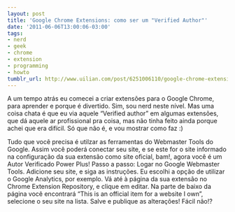 ```yaml
---
layout: post
title: 'Google Chrome Extensions: como ser um "Verified Author"'
date: '2011-06-06T13:00:06-03:00'
tags:
- nerd
- geek
- chrome
- extension
- programming
- howto
tumblr_url: http://www.uilian.com/post/6251006110/google-chrome-extensions-como-ser-um-verified
---
```

A um tempo atrás eu comecei a criar extensões para o Google Chrome, para aprender e porque é divertido. Sim, sou nerd neste nível.
Mas uma coisa chata é que eu via aquele “Verified author” em algumas extensões, que dá aquele ar profissional pra coisa, mas não tinha feito ainda porque achei que era difícil.
Só que não é, e vou mostrar como faz :)

Tudo que você precisa é utilzar as ferramentas do Webmaster Tools do Google. Assim você poderá conectar seu site, e se este for o site informado na configuração da sua extensão como site oficial, bam!, agora você é um Autor Verificado Power Plus!
Passo a passo:
Logar no Google Webmaster Tools.
Adicione seu site, e siga as instruções. Eu escolhi a opção de utilizar o Google Analytics, por exemplo.
Vá até à página da sua extensão no Chrome Extension Repository, e clique em editar.
Na parte de baixo da página você encontrará “This is an official item for a website I own”, selecione o seu site na lista.
Salve e publique as alterações!
Fácil não!?
